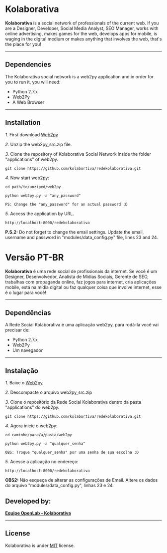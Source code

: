Kolaborativa
============

**Kolaborativa** is a social network of professionals of the current web. If you are a Designer, Developer, Social Media Analyst, SEO Manager, works with online advertising, makes games for the web, develops apps for mobile, is waging in the digital medium or makes anything that involves the web, that's the place for you!

---------------------------------------

Dependencies
--------------

The Kolaborativa social network is a web2py application and in order for you to run it, you will need:

- Python 2.7.x
- Web2Py
- A Web Browser

---------------------------------------

Installation
------------

*1.*  First download [Web2py](http://www.web2py.com/examples/static/web2py_src.zip)

*2.* Unzip the web2py_src.zip file.

*3.*  Clone the repository of Kolaborativa Social Network inside the folder "applications" of web2py.

    git clone https://github.com/kolabortiva/redekolaborativa.git

*4.*  Now start web2py:

    cd path/to/unziped/web2py

    python web2py.py -a "any_password"

    PS: Change the "any_password" for an actual password :D

*5.*  Access the application by URL.

    http://localhost:8000/redekolaborativa

**P.S.2:** Do not forget to change the email settings. Update the email, username and password in "modules/data_config.py" file, lines 23 and 24.


Versão PT-BR
============

**Kolaborativa** é uma rede social de profissionais da internet. Se você é um Designer, Desenvolvedor, Analista de Midias Sociais, Gerente de SEO, trabalhas com propaganda online, faz jogos para internet, cria aplicações mobile, está na mídia digital ou faz qualquer coisa que involve internet, esse é o lugar para você!

---------------------------------------

Dependências
--------------

A Rede Social Kolaborativa é uma aplicação web2py, para rodá-la você vai precisar de:

- Python 2.7.x
- Web2Py
- Um navegador

---------------------------------------

Instalação
------------

*1.*  Baixe o [Web2py](http://www.web2py.com/examples/static/web2py_src.zip)

*2.* Descompacte o arquivo web2py_src.zip

*3.*  Clone o repositório da Rede Social Kolaborativa dentro da pasta "applications" do web2py.

    git clone https://github.com/kolabortiva/redekolaborativa.git

*4.*  Agora inicie o web2py:

    cd caminho/para/a/pasta/web2py

    python web2py.py -a "qualquer_senha"

    OBS: Troque "qualquer_senha" por uma senha de sua escolha :D

*5.*  Acesse a aplicação no endereço:

    http://localhost:8000/redekolaborativa

**OBS2:** Não esqueça de alterar as configurações de Email. Altere os dados do arquivo "modules/data_config.py", linhas 23 e 24.



Developed by:
--------------

**[Equipe OpenLab - Kolaborativa](http://blog.kolaborativa.com/open-lab/)**

---------------------------------------

License
---------------------
Kolaborativa is under [MIT](http://www.opensource.org/licenses/mit-license.php/ "MIT license") license.
